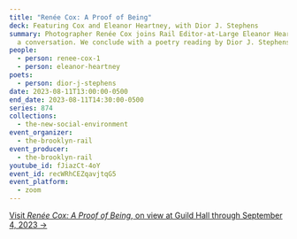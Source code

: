 ```yaml
---
title: "Renée Cox: A Proof of Being"
deck: Featuring Cox and Eleanor Heartney, with Dior J. Stephens
summary: Photographer Renée Cox joins Rail Editor-at-Large Eleanor Heartney for
  a conversation. We conclude with a poetry reading by Dior J. Stephens.
people:
  - person: renee-cox-1
  - person: eleanor-heartney
poets:
  - person: dior-j-stephens
date: 2023-08-11T13:00:00-0500
end_date: 2023-08-11T14:30:00-0500
series: 874
collections:
  - the-new-social-environment
event_organizer:
  - the-brooklyn-rail
event_producer:
  - the-brooklyn-rail
youtube_id: fJiazCt-4oY
event_id: recWRhCEZqavjtqG5
event_platform:
  - zoom
---
```

[V﻿isit *Renée Cox: A Proof of Being*, on view at Guild Hall through September 4, 2023 →](https://www.guildhall.org/events/reneecoxaproofofbeing/)